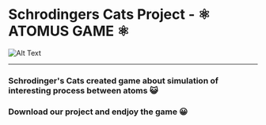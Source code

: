 # Schrodingers Cats Project - :atom_symbol: ATOMUS GAME :atom_symbol: 

![Alt Text](https://d2r55xnwy6nx47.cloudfront.net/uploads/2020/12/Physics_1220_Social.jpg)

<hr>

### Schrodinger's Cats created game about simulation of interesting process between atoms :smiley_cat:

### Download our project and endjoy the game :grinning:
